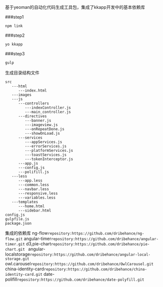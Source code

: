 基于yeoman的自动化代码生成工具包，集成了kkapp开发中的基本依赖库

###step1
```bash
npm link
```
###step2
```bash
yo kkapp
```
###step3
```bash
gulp
```
生成目录结构文件
```
src
   ---html
      ---index.html
   ---images
   ---js
      ---controllers
         ---indexController.js
         ---main_controller.js
      ---directives
         ---banner.js
         ---imageview.js
         ---onRepeatDone.js
         ---showOnLoad.js
      ---services
         ---appServices.js
         ---errorServices.js
         ---platformServices.js
         ---toastServices.js
         ---tokenInterceptor.js
      ---app.js
      ---config.js
      ---polifill.js
   ---less
      ---app.less
      ---common.less
      ---navbar.less
      ---responsive.less
      ---variables.less
   ---templates
      ---home.html
      ---sidebar.html
config.js
gulpfile.js
package.json
```
集成的依赖库
ng-flow```repository:https://github.com/dribehance/ng-flow.git```
angular-timer```repository:https://github.com/dribehance/angular-timer.git```
d3,pie-chart```repository:https://github.com/dribehance/pie-chart.git ```
angular-localstorage```repository:https://github.com/dribehance/angular-local-storage.git ```
owl.carousel```repository:https://github.com/dribehance/OwlCarousel.git ```
china-identity-card```repository:https://github.com/dribehance/china-identity-card.git```
date-polifill```repository:https://github.com/dribehance/date-polyfill.git ```

